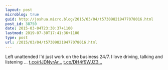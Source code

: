 ```yaml
---
layout: post
microblog: true
guid: http://joshua.micro.blog/2015/03/04/t573098219477078016.html
post_id: 38750
date: 2015-03-04T23:30:37+1100
lastmod: 2019-07-30T17:41:36+1100
type: post
url: /2015/03/04/t573098219477078016.html
---
```

Left unattended I'd just work on the business 24/7. I love driving, talking and listening … [t.co/rlJDNyrAr...](http://t.co/rlJDNyrArX) [t.co/DH4f9WJZ3...](http://t.co/DH4f9WJZ3v)
